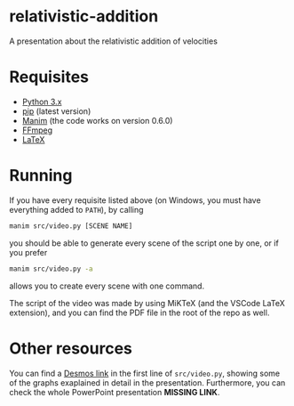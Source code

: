 # relativistic-addition
A presentation about the relativistic addition of velocities

# Requisites
- [Python 3.x](https://www.python.org/downloads/)
- [pip](https://pip.pypa.io/en/stable/installing/) (latest version)
- [Manim](https://github.com/3b1b/manim) (the code works on version 0.6.0)
- [FFmpeg](https://github.com/BtbN/FFmpeg-Builds/releases)
- [LaTeX](https://www.latex-project.org/get/) 

# Running
If you have every requisite listed above (on Windows, you must have everything added to `PATH`), by calling

```sh
manim src/video.py [SCENE NAME]
```

you should be able to generate every scene of the script one by one, or if you prefer

```sh
manim src/video.py -a
```

allows you to create every scene with one command.

The script of the video was made by using MiKTeX (and the VSCode LaTeX extension), and you can find the PDF file in the root of the repo as well.

# Other resources
You can find a [Desmos link](https://www.desmos.com/calculator/fa2rrfpa6x) in the first line of `src/video.py`, showing some of the graphs exaplained in detail in the presentation. Furthermore, you can check the whole PowerPoint presentation **MISSING LINK**.
